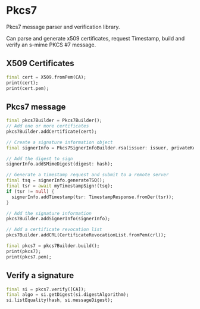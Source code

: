 # Pkcs7

Pkcs7 message parser and verification library.

Can parse and generate x509 certificates, request Timestamp,
build and verify an s-mime PKCS #7 message.

## X509 Certificates

```dart
final cert = X509.fromPem(CA);
print(cert);
print(cert.pem);
```

## Pkcs7 message

```dart
final pkcs7Builder = Pkcs7Builder();
// Add one or more certificates
pkcs7Builder.addCertificate(cert);

// Create a signature information object
final signerInfo = Pkcs7SignerInfoBuilder.rsa(issuer: issuer, privateKey: privateKey);

// Add the digest to sign
signerInfo.addSMimeDigest(digest: hash);

// Generate a timestamp request and submit to a remote server
final tsq = signerInfo.generateTSQ();
final tsr = await myTimestampSign!(tsq);
if (tsr != null) {
  signerInfo.addTimestamp(tsr: TimestampResponse.fromDer(tsr));
}

// Add the signature information
pkcs7Builder.addSignerInfo(signerInfo);

// Add a certificate revocation list
pkcs7Builder.addCRL(CertificateRevocationList.fromPem(crl));

final pkcs7 = pkcs7Builder.build();
print(pkcs7);
print(pkcs7.pem);
```

## Verify a signature

```dart
final si = pkcs7.verify([CA]);
final algo = si.getDigest(si.digestAlgorithm);
si.listEquality(hash, si.messageDigest);
```
